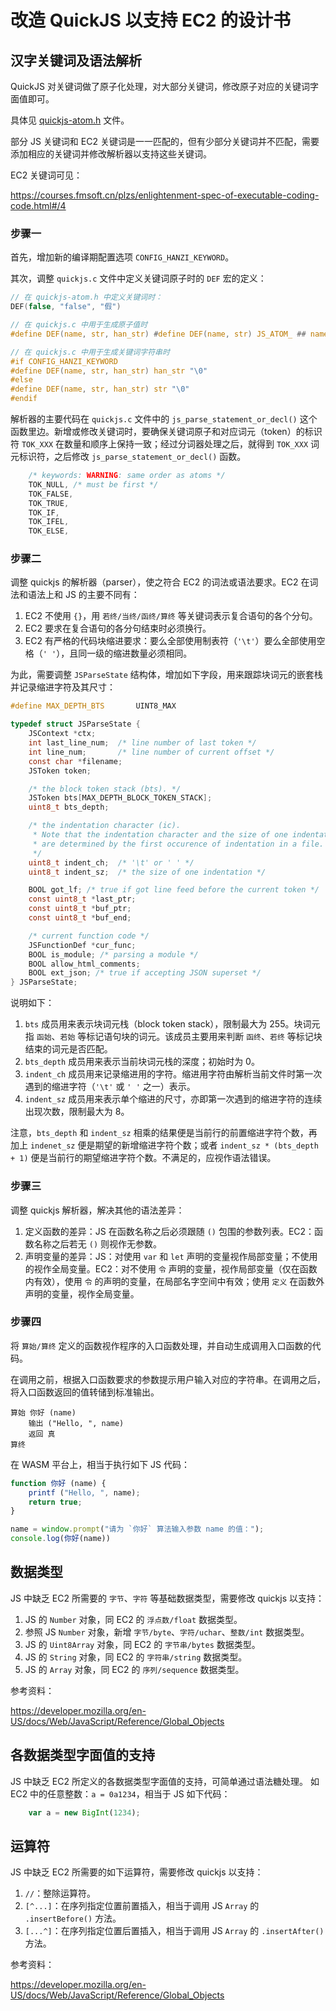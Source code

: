 # 改造 QuickJS 以支持 EC2 的设计书

## 汉字关键词及语法解析

QuickJS 对关键词做了原子化处理，对大部分关键词，修改原子对应的关键词字面值即可。

具体见 [quickjs-atom.h](../quickjs-atom.h) 文件。

部分 JS 关键词和 EC2 关键词是一一匹配的，但有少部分关键词并不匹配，需要添加相应的关键词并修改解析器以支持这些关键词。

EC2 关键词可见：

<https://courses.fmsoft.cn/plzs/enlightenment-spec-of-executable-coding-code.html#/4>

### 步骤一

首先，增加新的编译期配置选项 `CONFIG_HANZI_KEYWORD`。

其次，调整 `quickjs.c` 文件中定义关键词原子时的 `DEF` 宏的定义：

```c
// 在 quickjs-atom.h 中定义关键词时：
DEF(false, "false", "假")

// 在 quickjs.c 中用于生成原子值时
#define DEF(name, str, han_str) #define DEF(name, str) JS_ATOM_ ## name,

// 在 quickjs.c 中用于生成关键词字符串时
#if CONFIG_HANZI_KEYWORD
#define DEF(name, str, han_str) han_str "\0"
#else
#define DEF(name, str, han_str) str "\0"
#endif
```

解析器的主要代码在 `quickjs.c` 文件中的 `js_parse_statement_or_decl()` 这个函数里边。新增或修改关键词时，要确保关键词原子和对应词元（token）的标识符 `TOK_XXX` 在数量和顺序上保持一致；经过分词器处理之后，就得到 `TOK_XXX` 词元标识符，之后修改 `js_parse_statement_or_decl()` 函数。

```c
    /* keywords: WARNING: same order as atoms */
    TOK_NULL, /* must be first */
    TOK_FALSE,
    TOK_TRUE,
    TOK_IF,
    TOK_IFEL,
    TOK_ELSE,
```

### 步骤二

调整 quickjs 的解析器（parser），使之符合 EC2 的词法或语法要求。EC2 在词法和语法上和 JS 的主要不同有：

   1. EC2 不使用 `{}`，用 `若终/当终/函终/算终` 等关键词表示复合语句的各个分句。
   1. EC2 要求在复合语句的各分句结束时必须换行。
   1. EC2 有严格的代码块缩进要求：要么全部使用制表符（`'\t'`）要么全部使用空格（`' '`），且同一级的缩进数量必须相同。

为此，需要调整 `JSParseState` 结构体，增加如下字段，用来跟踪块词元的嵌套栈并记录缩进字符及其尺寸：

```c
#define MAX_DEPTH_BTS       UINT8_MAX

typedef struct JSParseState {
    JSContext *ctx;
    int last_line_num;  /* line number of last token */
    int line_num;       /* line number of current offset */
    const char *filename;
    JSToken token;

    /* the block token stack (bts). */
    JSToken bts[MAX_DEPTH_BLOCK_TOKEN_STACK];
    uint8_t bts_depth;

    /* the indentation character (ic).
     * Note that the indentation character and the size of one indentation
     * are determined by the first occurence of indentation in a file.
     */
    uint8_t indent_ch;  /* '\t' or ' ' */
    uint8_t indent_sz;  /* the size of one indentation */

    BOOL got_lf; /* true if got line feed before the current token */
    const uint8_t *last_ptr;
    const uint8_t *buf_ptr;
    const uint8_t *buf_end;

    /* current function code */
    JSFunctionDef *cur_func;
    BOOL is_module; /* parsing a module */
    BOOL allow_html_comments;
    BOOL ext_json; /* true if accepting JSON superset */
} JSParseState;
```

说明如下：

   1. `bts` 成员用来表示块词元栈（block token stack），限制最大为 255。块词元指 `函始`、`若始` 等标记语句块的词元。该成员主要用来判断 `函终`、`若终` 等标记块结束的词元是否匹配。
   1. `bts_depth` 成员用来表示当前块词元栈的深度；初始时为 0。
   1. `indent_ch` 成员用来记录缩进用的字符。缩进用字符由解析当前文件时第一次遇到的缩进字符（`'\t'` 或 `' '` 之一）表示。
   1. `indent_sz` 成员用来表示单个缩进的尺寸，亦即第一次遇到的缩进字符的连续出现次数，限制最大为 8。

注意，`bts_depth` 和 `indent_sz` 相乘的结果便是当前行的前置缩进字符个数，再加上 `indenet_sz` 便是期望的新增缩进字符个数；或者 `indent_sz * (bts_depth + 1)` 便是当前行的期望缩进字符个数。不满足的，应视作语法错误。

### 步骤三

调整 quickjs 解析器，解决其他的语法差异：

   1. 定义函数的差异：JS 在函数名称之后必须跟随 `()` 包围的参数列表。EC2：函数名称之后若无 `()` 则视作无参数。
   1. 声明变量的差异：JS：对使用 `var` 和 `let` 声明的变量视作局部变量；不使用的视作全局变量。EC2：对不使用 `令` 声明的变量，视作局部变量（仅在函数内有效），使用 `令` 的声明的变量，在局部名字空间中有效；使用 `定义` 在函数外声明的变量，视作全局变量。

### 步骤四

将 `算始/算终` 定义的函数视作程序的入口函数处理，并自动生成调用入口函数的代码。

在调用之前，根据入口函数要求的参数提示用户输入对应的字符串。在调用之后，将入口函数返回的值转储到标准输出。

```
算始 你好 (name)
    输出 ("Hello, ", name)
    返回 真
算终
```

在 WASM 平台上，相当于执行如下 JS 代码：

```js
function 你好 (name) {
    printf ("Hello, ", name);
    return true;
}

name = window.prompt("请为 `你好` 算法输入参数 name 的值：");
console.log(你好(name))
```

## 数据类型

JS 中缺乏 EC2 所需要的 `字节`、`字符` 等基础数据类型，需要修改 quickjs 以支持：

1. JS 的 `Number` 对象，同 EC2 的 `浮点数/float` 数据类型。
1. 参照 JS `Number` 对象，新增 `字节/byte`、`字符/uchar`、`整数/int` 数据类型。
1. JS 的 `Uint8Array` 对象，同 EC2 的 `字节串/bytes` 数据类型。
1. JS 的 `String` 对象，同 EC2 的 `字符串/string` 数据类型。
1. JS 的 `Array` 对象，同 EC2 的 `序列/sequence` 数据类型。

参考资料：

<https://developer.mozilla.org/en-US/docs/Web/JavaScript/Reference/Global_Objects>

## 各数据类型字面值的支持

JS 中缺乏 EC2 所定义的各数据类型字面值的支持，可简单通过语法糖处理。 如 EC2 中的任意整数：`a = 0a1234`，相当于 JS 如下代码：

```js
    var a = new BigInt(1234);
```

## 运算符

JS 中缺乏 EC2 所需要的如下运算符，需要修改 quickjs 以支持：

1. `//`：整除运算符。
1. `[^...]`：在序列指定位置前置插入，相当于调用 JS `Array` 的 `.insertBefore()` 方法。
1. `[...^]`：在序列指定位置后置插入，相当于调用 JS `Array` 的 `.insertAfter()` 方法。

参考资料：

<https://developer.mozilla.org/en-US/docs/Web/JavaScript/Reference/Global_Objects>


